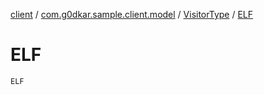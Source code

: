 [client](../../index.md) / [com.g0dkar.sample.client.model](../index.md) / [VisitorType](index.md) / [ELF](./-e-l-f.md)

# ELF

`ELF`